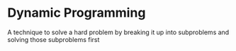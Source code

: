# Dynamic Programming

A technique to solve a hard problem by breaking it up into subproblems and solving those subproblems first

